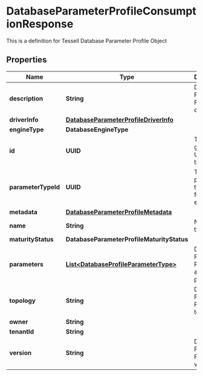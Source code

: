 

# DatabaseParameterProfileConsumptionResponse

This is a definition for Tessell Database Parameter Profile Object

## Properties

Name | Type | Description | Notes
------------ | ------------- | ------------- | -------------
**description** | **String** | Database Parameter Profile description |  [optional]
**driverInfo** | [**DatabaseParameterProfileDriverInfo**](DatabaseParameterProfileDriverInfo.md) |  |  [optional]
**engineType** | **DatabaseEngineType** |  |  [optional]
**id** | **UUID** | Tessell generated UUID for the entity |  [optional]
**parameterTypeId** | **UUID** | Tessell parameter type UUID for the entity |  [optional]
**metadata** | [**DatabaseParameterProfileMetadata**](DatabaseParameterProfileMetadata.md) |  |  [optional]
**name** | **String** | Name of the entity | 
**maturityStatus** | **DatabaseParameterProfileMaturityStatus** |  |  [optional]
**parameters** | [**List&lt;DatabaseProfileParameterType&gt;**](DatabaseProfileParameterType.md) | Database Parameter Profile&#39;s associated parameters |  [optional]
**topology** | **String** | Database Parameter Profile&#39;s topology |  [optional]
**owner** | **String** |  |  [optional]
**tenantId** | **String** |  |  [optional]
**version** | **String** | Database Parameter Profile&#39;s version |  [optional]



